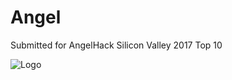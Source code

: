 # Angel

Submitted for AngelHack Silicon Valley 2017
Top 10

![Logo](https://i.imgur.com/5vuF226.jpg)
